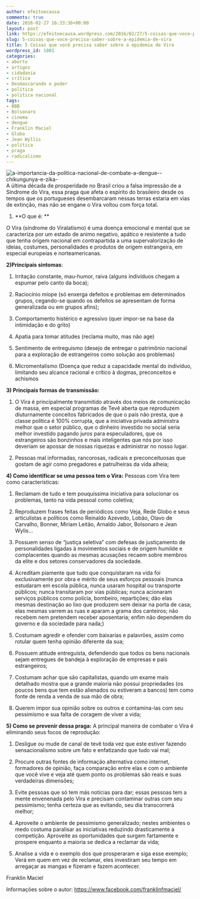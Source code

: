 ```yaml
---
author: efeitoecausa
comments: true
date: 2016-02-27 16:33:36+00:00
layout: post
link: https://efeitoecausa.wordpress.com/2016/02/27/5-coisas-que-voce-precisa-saber-sobre-a-epidemia-de-vira/
slug: 5-coisas-que-voce-precisa-saber-sobre-a-epidemia-de-vira
title: 5 Coisas que você precisa saber sobre a epidemia de Vira
wordpress_id: 1801
categories:
- aborto
- artigos
- cidadania
- crítica
- Desmascarando o poder
- política
- politica nacional
tags:
- BBB
- Bolsonaro
- cinema
- dengue
- Franklin Maciel
- Globo
- Jean Wyllis
- política
- praga
- radicalismo
---
```


![a-importancia-da-politica-nacional-de-combate-a-dengue--chikungunya-e-zika-](https://efeitoecausa.files.wordpress.com/2016/02/a-importancia-da-politica-nacional-de-combate-a-dengue-chikungunya-e-zika.jpg)A última década de prosperidade no Brasil criou a falsa impressão de a Síndrome do Vira, essa praga que afeta o espírito do brasileiro desde os tempos que os portugueses desembarcaram nessas terras estaria em vias de extinção, mas não se engane o Vira voltou com força total.



	
  1. **O que é: **


O Vira (síndrome do Viralatismo) é uma doença emocional e mental que se caracteriza por um estado de animo negativo, apático e resistente a tudo que tenha origem nacional em contrapartida a uma supervalorização de ideias, costumes, personalidades e produtos de origem estrangeira, em especial europeias e norteamericanas.



**2)Principais sintomas**:



	
  1. Irritação constante, mau-humor, raiva (alguns indivíduos chegam a espumar pelo canto da boca);

	
  2. Raciocínio míope (só enxerga defeitos e problemas em determinados grupos, cegando-se quando os defeitos se apresentam de forma generalizada ou em grupos afins);

	
  3. Comportamento histérico e agressivo (quer impor-se na base da intimidação e do grito)

	
  4. Apatia para tomar atitudes (reclama muito, mas não age)

	
  5. Sentimento de entreguismo (desejo de entregar o patrimônio nacional para a exploração de estrangeiros como solução aos problemas)

	
  6. Micromentalismo (Doença que reduz a capacidade mental do indivíduo, limitando seu alcance racional e crítico à dogmas, preconceitos e achismos




**3) Principais formas de transmissão:**



	
  1. O Vira é principalmente transmitido através dos meios de comunicação de massa, em especial programas de Tevê aberta que reproduzem diuturnamente conceitos fabricados de que o país não presta, que a classe política é 100% corrupta, que a iniciativa privada administra melhor que o setor público, que o dinheiro investido no social seria melhor investido pagando juros para especuladores, que os estrangeiros são bonzinhos e mais inteligentes que nós por isso deveriam se apossar de nossas riquezas e administrar no nosso lugar.

	
  2. Pessoas mal informadas, rancorosas, radicais e preconceituosas que gostam de agir como pregadores e patrulheiras da vida alheia;




**4) Como identificar se uma pessoa tem o Vira:** Pessoas com Vira tem como características:



	
  1. Reclamam de tudo e tem pouquíssima iniciativa para solucionar os problemas, tanto na vida pessoal como coletiva;

	
  2. Reproduzem frases feitas de periódicos como Veja, Rede Globo e seus articulistas e políticos como Reinaldo Azevedo, Lobão, Olavo de Carvalho, Bonner, Miriam Leitão, Arnaldo Jabor, Bolsonaro e Jean Wylis...

	
  3. Possuem senso de “justiça seletiva” com defesas de justiçamento de personalidades ligadas à movimentos sociais e de origem humilde e complacentes quando as mesmas acusações recaem sobre membros da elite e dos setores conservadores da sociedade.

	
  4. Acreditam piamente que tudo que conquistaram na vida foi exclusivamente por obra e mérito de seus esforços pessoais (nunca estudaram em escola pública, nunca usaram hospital ou transporte públicos; nunca transitaram por vias públicas; nunca acionaram serviços públicos como polícia, bombeiro, repartições; dão elas mesmas destinação ao lixo que produzem sem deixar na porta de casa; elas mesmas varrem as ruas e aparam a grama dos canteiros; não recebem nem pretendem receber aposentaria; enfim não dependem do governo e da sociedade para nada;)

	
  5. Costumam agredir e ofender com baixarias e palavrões, assim como rotular quem tenha opinião diferente da sua;

	
  6. Possuem atitude entreguista, defendendo que todos os bens nacionais sejam entregues de bandeja à exploração de empresas e país estrangeiros;

	
  7. Costumam achar que são capitalistas, quando um exame mais detalhado mostra que a grande maioria não possui propriedades (os poucos bens que tem estão alienados ou estiveram a bancos) tem como fonte de renda a venda de sua mão de obra;

	
  8. Querem impor sua opinião sobre os outros e contamina-las com seu pessimismo e sua falta de coragem de viver a vida;




**5) Como se prevenir dessa praga:** A principal maneira de combater o Vira é eliminando seus focos de reprodução:



	
  1. Desligue ou mude de canal de tevê toda vez que este estiver fazendo sensacionalismo sobre um fato e enfatizando que tudo vai mal;

	
  2. Procure outras fontes de informação alternativa como internet, formadores de opinião, faça comparação entre elas e com o ambiente que você vive e veja até quem ponto os problemas são reais e suas verdadeiras dimensões;

	
  3. Evite pessoas que só tem más notícias para dar; essas pessoas tem a mente envenenada pelo Vira e precisam contaminar outras com seu pessimismo; tenha certeza que as evitando, seu dia transcorrerá melhor;

	
  4. Aproveite o ambiente de pessimismo generalizado; nestes ambientes o medo costuma paralisar as iniciativas reduzindo drasticamente a competição. Aproveite as oportunidades que surgem fartamente e prospere enquanto a maioria se dedica a reclamar da vida;

	
  5. Analise a vida e o exemplo dos que prosperaram e siga esse exemplo; Verá em quem em vez de reclamar, eles investiram seu tempo em arregaçar as mangas e fizeram e fazem acontecer.


Franklin Maciel

Informações sobre o autor: https://www.facebook.com/franklinfmaciel/
